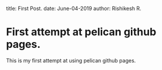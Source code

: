 title: First Post.
date: June-04-2019
author: Rishikesh R.

# First attempt at pelican github pages.

This is my first attempt at using pelican github pages.

